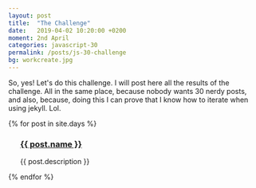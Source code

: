 ```yaml
---
layout: post
title:  "The Challenge"
date:   2019-04-02 10:20:00 +0200
moment: 2nd April
categories: javascript-30
permalink: /posts/js-30-challenge
bg: workcreate.jpg
---
```


So, yes! Let's do this challenge. I will post here all the results of the challenge.
All in the same place, because nobody wants 30 nerdy posts, and also, because, doing this I can prove that I know how to iterate when using jekyll. Lol.

{% for post in site.days %}
  <ul>
    <li style="list-style-type: none">
      <h3><a href="{{ post.url | relative_url }}">{{ post.name }}</a></h3><p>{{ post.description }}</p>
    </li>
  </ul>
{% endfor %}
